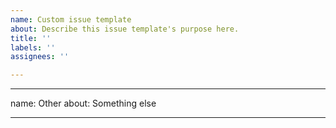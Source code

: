 ```yaml
---
name: Custom issue template
about: Describe this issue template's purpose here.
title: ''
labels: ''
assignees: ''

---
```


---
name: Other
about: Something else

---

<!-- Bug reports and Feature requests must use other templates, or will be closed -->
<!-- Issues which contain questions or support requests will be closed. -->
